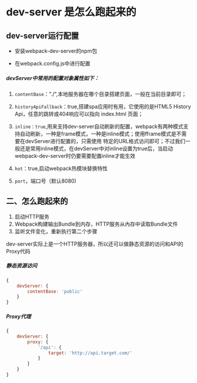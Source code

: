 # dev-server 是怎么跑起来的

## dev-server运行配置

* 安装webpack-dev-server的npm包

* 在webpack.config.js中进行配置

##### devServer中常用的配置对象属性如下：

1. `contentBase`："./",本地服务器在哪个目录搭建页面，一般在当前目录即可；
2. `historyApiFallback`：true,搭建spa应用时有用，它使用的是HTML5 History Api，任意的跳转或404响应可以指向 index.html 页面；

3. `inline：true`,用来支持dev-server自动刷新的配置，webpack有两种模式支持自动刷新，一种是frame模式，一种是inline模式；使用fframe模式是不需要在devServer进行配置的，只需使用
特定的URL格式访问即可；不过我们一般还是常用inline模式，在devServer中对inline设置为true后，当启动webpack-dev-server时仍要需要配置inline才能生效
4. `hot`：true,启动webpack热模块替换特性
5. `port`，端口号（默认8080)

## 二、怎么跑起来的

1. 启动HTTP服务
2. Webpack构建输出Bundle到内存，HTTP服务从內存中读取Bundle文件
3. 监听文件变化，重新执行第二个步骤

dev-server实际上是一个HTTP服务器，所以还可以做静态资源的访问和APl的Proxy代码

##### 静态资源访问

```js
{
    devServer: {
        contentBase: 'public'
    }
}
```

##### Proxy代理

```js
{
    devServer: {
        proxy: {
            '/api': {
                target: 'http://api.target.com/'
            }
        }
    }
}
```

